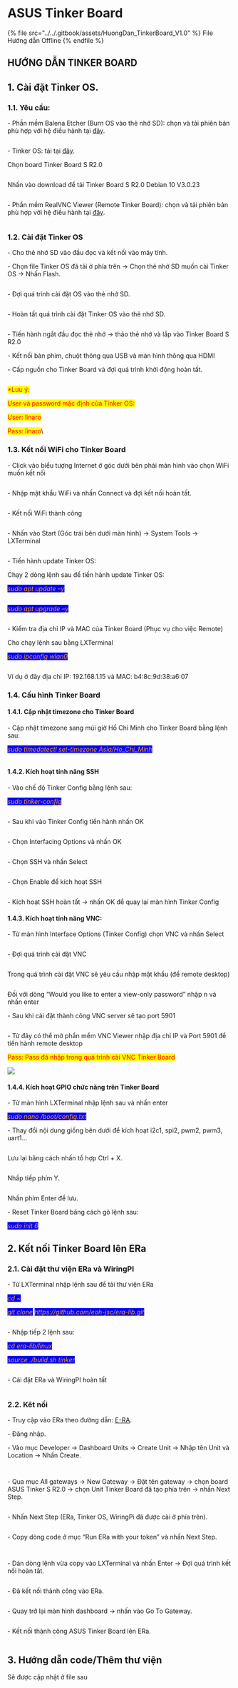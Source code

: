 # ASUS Tinker Board

{% file src="../../.gitbook/assets/HuongDan_TinkerBoard_V1.0" %}
File Hướng dẫn Offline
{% endfile %}

## HƯỚNG DẪN TINKER BOARD

## 1. Cài đặt Tinker OS.

### 1.1. Yêu cầu:

\- Phần mềm Balena Etcher (Burn OS vào thẻ nhớ SD): chọn và tải phiên bản phù hợp với hệ điều hành tại [đây](https://etcher.balena.io/#download-etcher).

<figure><img src="../../.gitbook/assets/image (12) (1) (1) (1).png" alt=""><figcaption></figcaption></figure>

\- Tinker OS: tải tại [đây](https://tinker-board.asus.com/download-list.html).

Chọn board Tinker Board S R2.0

<figure><img src="../../.gitbook/assets/image (13) (1) (1) (1).png" alt=""><figcaption></figcaption></figure>

Nhấn vào download để tải Tinker Board S R2.0 Debian 10 V3.0.23

<figure><img src="../../.gitbook/assets/image (14) (1) (1) (1).png" alt=""><figcaption></figcaption></figure>

\- Phần mềm RealVNC Viewer (Remote Tinker Board): chọn và tải phiên bản phù hợp với hệ điều hành tại [đây](https://www.realvnc.com/en/connect/download/viewer/).

&#x20;

<figure><img src="../../.gitbook/assets/image (15) (1).png" alt=""><figcaption></figcaption></figure>

### 1.2. Cài đặt Tinker OS

\- Cho thẻ nhớ SD vào đầu đọc và kết nối vào máy tính.

\- Chọn file Tinker OS đã tải ở phía trên -> Chọn thẻ nhớ SD muốn cài Tinker OS -> Nhấn Flash.

<figure><img src="../../.gitbook/assets/image (17) (1).png" alt=""><figcaption></figcaption></figure>

\- Đợi quá trình cài đặt OS vào thẻ nhớ SD.

<figure><img src="../../.gitbook/assets/image (18) (1).png" alt=""><figcaption></figcaption></figure>

\- Hoàn tất quá trình cài đặt Tinker OS vào thẻ nhớ SD.

<figure><img src="../../.gitbook/assets/image (21) (1).png" alt=""><figcaption></figcaption></figure>

\- Tiến hành ngắt đầu đọc thẻ nhớ -> tháo thẻ nhớ và lắp vào Tinker Board S R2.0

\- Kết nối bàn phím, chuột thông qua USB và màn hình thông qua HDMI

\- Cấp nguồn cho Tinker Board và đợi quá trình khởi động hoàn tất.

<figure><img src="../../.gitbook/assets/image (23) (1).png" alt=""><figcaption></figcaption></figure>

<mark style="color:red;">\*Lưu ý:</mark>

<mark style="color:red;">User và password mặc định của Tinker OS:</mark>

<mark style="color:red;">User: linaro</mark>

<mark style="color:red;">Pass: linaro</mark>\


### 1.3. Kết nối WiFi cho Tinker Board

\- Click vào biểu tượng Internet ở góc dưới bên phải màn hình vào chọn WiFi muốn kết nối

<figure><img src="../../.gitbook/assets/image (24) (1).png" alt=""><figcaption></figcaption></figure>

\- Nhập mật khẩu WiFi và nhấn Connect và đợi kết nối hoàn tất.

<figure><img src="../../.gitbook/assets/image (25) (1).png" alt=""><figcaption></figcaption></figure>

\- Kết nối WiFi thành công

<figure><img src="../../.gitbook/assets/image (26) (1).png" alt=""><figcaption></figcaption></figure>

\- Nhấn vào Start (Góc trái bên dưới màn hình) -> System Tools -> LXTerminal

<figure><img src="../../.gitbook/assets/image (27) (1).png" alt=""><figcaption></figcaption></figure>

\- Tiến hành update Tinker OS:

Chạy 2 dòng lệnh sau để tiến hành update Tinker OS:

_<mark style="color:orange;background-color:blue;">sudo apt update –y</mark>_

<figure><img src="../../.gitbook/assets/image (28) (1).png" alt=""><figcaption></figcaption></figure>

_<mark style="color:orange;background-color:blue;">sudo apt upgrade –y</mark>_

<figure><img src="../../.gitbook/assets/image (29) (1).png" alt=""><figcaption></figcaption></figure>

\- Kiếm tra địa chỉ IP và MAC của Tinker Board (Phục vụ cho việc Remote)

Cho chạy lệnh sau bằng LXTerminal

_<mark style="color:orange;background-color:blue;">sudo ipconfig wlan0</mark>_

<figure><img src="../../.gitbook/assets/image (30) (1).png" alt=""><figcaption></figcaption></figure>

Ví dụ ở đây địa chỉ IP: 192.168.1.15 và MAC: b4:8c:9d:38:a6:07

### 1.4. Cấu hình Tinker Board

#### 1.4.1. Cập nhật timezone cho Tinker Board

\- Cập nhật timezone sang múi giờ Hồ Chí Minh cho Tinker Board bằng lệnh sau:

_<mark style="color:orange;background-color:blue;">sudo timedatectl set-timezone Asia/Ho\_Chi\_Minh</mark>_

<figure><img src="../../.gitbook/assets/image (31) (1).png" alt=""><figcaption></figcaption></figure>

#### 1.4.2. Kích hoạt tính năng SSH

\- Vào chế độ Tinker Config bằng lệnh sau:

_<mark style="color:orange;background-color:blue;">sudo tinker-config</mark>_

<figure><img src="../../.gitbook/assets/image (32) (1).png" alt=""><figcaption></figcaption></figure>

\- Sau khi vào Tinker Config tiến hành nhấn OK

<figure><img src="../../.gitbook/assets/image (33) (1).png" alt=""><figcaption></figcaption></figure>

\- Chọn Interfacing Options và nhấn OK

<figure><img src="../../.gitbook/assets/image (34) (1).png" alt=""><figcaption></figcaption></figure>

\- Chọn SSH và nhấn Select

<figure><img src="../../.gitbook/assets/image (35) (1).png" alt=""><figcaption></figcaption></figure>

\- Chọn Enable để kích hoạt SSH

<figure><img src="../../.gitbook/assets/image (36) (1).png" alt=""><figcaption></figcaption></figure>

\- Kích hoạt SSH hoàn tất -> nhấn OK để quay lại màn hình Tinker Config&#x20;

#### 1.4.3. Kích hoạt tính năng VNC:

\- Từ màn hình Interface Options (Tinker Config) chọn VNC và nhấn Select

<figure><img src="../../.gitbook/assets/image (37).png" alt=""><figcaption></figcaption></figure>

\- Đợi quá trình cài đặt VNC

<figure><img src="../../.gitbook/assets/image (38).png" alt=""><figcaption></figcaption></figure>

Trong quá trình cài đặt VNC sẽ yêu cầu nhập mật khẩu (để remote desktop)

<figure><img src="../../.gitbook/assets/image (39).png" alt=""><figcaption></figcaption></figure>

Đối với dòng “Would you like to enter a view-only password” nhập n và nhấn enter

\- Sau khi cài đặt thành công VNC server sẽ tạo port 5901

<figure><img src="../../.gitbook/assets/image (40).png" alt=""><figcaption></figcaption></figure>

\- Từ đây có thể mở phần mềm VNC Viewer nhập địa chỉ IP và Port 5901 để tiến hành remote desktop

<mark style="color:red;">Pass: Pass đã nhập trong quá trình cài VNC Tinker Board</mark>

![](<../../.gitbook/assets/image (41).png>)&#x20;

#### 1.4.4. Kích hoạt GPIO chức năng trên Tinker Board

\- Từ màn hình LXTerminal nhập lệnh sau và nhấn enter

_<mark style="color:orange;background-color:blue;">sudo nano /boot/config.txt</mark>_

\- Thay đổi nội dung giống bên dưới để kích hoạt i2c1, spi2, pwm2, pwm3, uart1...

<figure><img src="../../.gitbook/assets/image (43).png" alt=""><figcaption></figcaption></figure>

Lưu lại bằng cách nhấn tổ hợp Ctrl + X.

<figure><img src="../../.gitbook/assets/image (44).png" alt=""><figcaption></figcaption></figure>

Nhấp tiếp phím Y.

<figure><img src="../../.gitbook/assets/image (45).png" alt=""><figcaption></figcaption></figure>

Nhấn phím Enter để lưu.

\- Reset Tinker Board băng cách gõ lệnh sau:

_<mark style="color:orange;background-color:blue;">sudo init 6</mark>_

## 2. Kết nối Tinker Board lên ERa

### 2.1. Cài đặt thư viện ERa và WiringPI

\- Từ LXTerminal nhập lệnh sau để tải thư viện ERa

_<mark style="color:orange;background-color:blue;">cd \~</mark>_

_<mark style="color:orange;background-color:blue;">git clone</mark>_ [_<mark style="color:orange;background-color:blue;">https://github.com/eoh-jsc/era-lib.git</mark>_](https://github.com/eoh-jsc/era-lib.git)

<figure><img src="../../.gitbook/assets/image (46).png" alt=""><figcaption></figcaption></figure>

\- Nhập tiếp 2 lệnh sau:

_<mark style="color:orange;background-color:blue;">cd era-lib/linux</mark>_

_<mark style="color:orange;background-color:blue;">source ./build.sh tinker</mark>_

<figure><img src="../../.gitbook/assets/image (47).png" alt=""><figcaption></figcaption></figure>

\- Cài đặt ERa và WiringPI hoàn tất

<figure><img src="../../.gitbook/assets/image (48).png" alt=""><figcaption></figcaption></figure>

### 2.2. Kêt nối

\- Truy cập vào ERa theo đường dẫn: [E-RA](https://app.e-ra.io/login).

\- Đăng nhập.

\- Vào mục Developer -> Dashboard Units -> Create Unit -> Nhập tên Unit và Location -> Nhấn Create.

<figure><img src="../../.gitbook/assets/image (8) (1) (1) (1).png" alt=""><figcaption></figcaption></figure>

<figure><img src="../../.gitbook/assets/image (9) (1) (1) (1).png" alt=""><figcaption></figcaption></figure>

\- Qua mục All gateways -> New Gateway -> Đặt tên gateway -> chọn board ASUS Tinker S R2.0 -> chọn Unit Tinker Board đã tạo phía trên -> nhấn Next Step.

<figure><img src="../../.gitbook/assets/image (10) (1) (1) (1).png" alt=""><figcaption></figcaption></figure>

\- Nhấn Next Step (ERa, Tinker OS, WiringPi đã được cài ở phía trên).

<figure><img src="../../.gitbook/assets/image (14) (1) (1).png" alt=""><figcaption></figcaption></figure>

\- Copy dòng code ở mục “Run ERa with your token” và nhấn Next Step.

<figure><img src="../../.gitbook/assets/image (1) (1) (1) (1) (1).png" alt=""><figcaption></figcaption></figure>

<figure><img src="../../.gitbook/assets/image (2) (1) (1) (1) (1).png" alt=""><figcaption></figcaption></figure>

\- Dán dòng lệnh vừa copy vào LXTerminal và nhấn Enter -> Đợi quá trình kết nối hoàn tât.

<figure><img src="../../.gitbook/assets/image (3) (1) (1) (1) (1).png" alt=""><figcaption></figcaption></figure>

\- Đã kết nối thành công vào ERa.

<figure><img src="../../.gitbook/assets/image (4) (1) (1) (1) (1).png" alt=""><figcaption></figcaption></figure>

\- Quay trở lại màn hình dashboard -> nhấn vào Go To Gateway.

<figure><img src="../../.gitbook/assets/image (5) (1) (1) (1) (1).png" alt=""><figcaption></figcaption></figure>

\- Kết nối thành công ASUS Tinker Board lên ERa.

<figure><img src="../../.gitbook/assets/image (7) (1) (1) (1).png" alt=""><figcaption></figcaption></figure>

## 3. Hướng dẫn code/Thêm thư viện

Sẽ được cập nhật ở file sau

